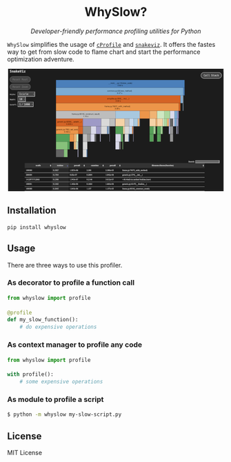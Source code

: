 <h1 align="center">WhySlow?</h1>
<p align="center">
    <em>Developer-friendly performance profiling utilities for Python</em>
</p>

`WhySlow` simplifies the usage of [`cProfile`](https://docs.python.org/3/library/profile.html) and [`snakeviz`](https://github.com/jiffyclub/snakeviz). It offers the fastes way to get from slow code to flame chart and start the performance optimization adventure.

<p align="center">
    <img src="https://github.com/valentinstn/whyslow/raw/main/flamechart.png">
</p>



## Installation

```
pip install whyslow
```

## Usage

There are three ways to use this profiler.

### As decorator to profile a function call

```py
from whyslow import profile

@profile
def my_slow_function():
    # do expensive operations
```

### As context manager to profile any code

```py
from whyslow import profile

with profile():
    # some expensive operations
```

### As module to profile a script

```sh
$ python -m whyslow my-slow-script.py
```

## License

MIT License
